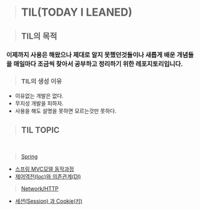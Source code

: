 > # TIL(TODAY I LEANED)

> ## TIL의 목적 
  ### 이제까지 사용은 해왔으나 제대로 알지 못했던것들이나 새롭게 배운 개념들을 매일마다 조금씩 찾아서 공부하고 정리하기 위한 레포지토리입니다.

> ### TIL의 생성 이유
* 이유없는 개발은 없다.   
* 무지성 개발을 피하자.
* 사용을 해도 설명을 못하면 모르는것만 못하다.
 

 > ## TIL TOPIC
 <br>
 
 > [Spring](https://github.com/crinkj/TIL/tree/master/Spring)
 *  [스프링 MVC모델 동작과정](https://github.com/crinkj/TIL/blob/master/Spring/%EC%8A%A4%ED%94%84%EB%A7%81%20MVC%EB%AA%A8%EB%8D%B8%20%EB%8F%99%EC%9E%91%EA%B3%BC%EC%A0%95.md) 
 *  [제어역전(Ioc)와 의존관계(DI)](https://github.com/crinkj/TIL/blob/master/Spring/%EC%A0%9C%EC%96%B4%EC%97%AD%EC%A0%84(Ioc)%EC%99%80%20%EC%9D%98%EC%A1%B4%EA%B4%80%EA%B3%84(DI).md) 
  > [Network/HTTP](https://github.com/crinkj/TIL/tree/master/Network/HTTP)
 *  [세션(Session) 과 Cookie(키)](https://github.com/crinkj/TIL/blob/master/Network/HTTP/%EC%84%B8%EC%85%98(Session)%EA%B3%BC%20%EC%BF%A0%ED%82%A4(Cookie).md)
